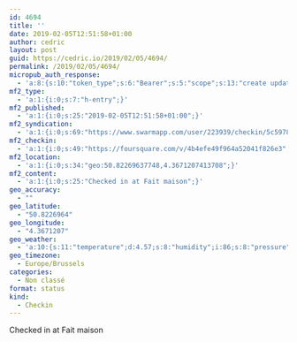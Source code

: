 ```yaml
---
id: 4694
title: ''
date: 2019-02-05T12:51:58+01:00
author: cedric
layout: post
guid: https://cedric.io/2019/02/05/4694/
permalink: /2019/02/05/4694/
micropub_auth_response:
  - 'a:8:{s:10:"token_type";s:6:"Bearer";s:5:"scope";s:13:"create update";s:2:"me";s:18:"https://cedric.io/";s:9:"issued_by";s:45:"https://cedric.io/wp-json/indieauth/1.0/token";s:9:"client_id";s:27:"https://ownyourswarm.p3k.io";s:9:"issued_at";i:1542614471;s:4:"user";i:1;s:13:"last_accessed";i:1549367536;}'
mf2_type:
  - 'a:1:{i:0;s:7:"h-entry";}'
mf2_published:
  - 'a:1:{i:0;s:25:"2019-02-05T12:51:58+01:00";}'
mf2_syndication:
  - 'a:1:{i:0;s:69:"https://www.swarmapp.com/user/223939/checkin/5c5978defebf31002c7f3178";}'
mf2_checkin:
  - 'a:1:{i:0;s:49:"https://foursquare.com/v/4b4efe49f964a52041f826e3";}'
mf2_location:
  - 'a:1:{i:0;s:34:"geo:50.82269637748,4.3671207413708";}'
mf2_content:
  - 'a:1:{i:0;s:25:"Checked in at Fait maison";}'
geo_accuracy:
  - ""
geo_latitude:
  - "50.8226964"
geo_longitude:
  - "4.3671207"
geo_weather:
  - 'a:10:{s:11:"temperature";d:4.57;s:8:"humidity";i:86;s:8:"pressure";i:1028;s:10:"cloudiness";i:75;s:4:"wind";a:2:{s:5:"speed";d:3.6;s:6:"degree";i:220;}s:7:"summary";s:4:"mist";s:4:"icon";s:10:"wi-showers";s:10:"visibility";i:10000;s:7:"sunrise";s:25:"2019-02-05T08:12:30+01:00";s:6:"sunset";s:25:"2019-02-05T17:40:28+01:00";}'
geo_timezone:
  - Europe/Brussels
categories:
  - Non classé
format: status
kind:
  - Checkin
---
```

Checked in at Fait maison